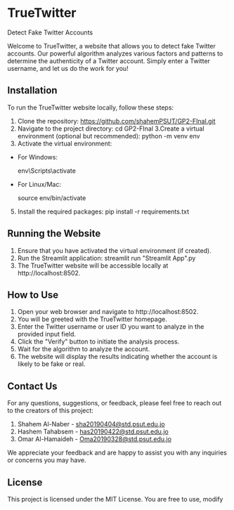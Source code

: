 # TrueTwitter

Detect Fake Twitter Accounts

Welcome to TrueTwitter, a website that allows you to detect fake Twitter accounts. Our powerful algorithm analyzes various factors and patterns to determine the authenticity of a Twitter account. Simply enter a Twitter username, and let us do the work for you!

## Installation

To run the TrueTwitter website locally, follow these steps:

1. Clone the repository:
  https://github.com/shahemPSUT/GP2-FInal.git
3. Navigate to the project directory:
  cd GP2-FInal
3.Create a virtual environment (optional but recommended):
  python -m venv env
 4. Activate the virtual environment:
- For Windows:
  
  env\Scripts\activate
  
- For Linux/Mac:
  
  source env/bin/activate
  
5. Install the required packages:
  pip install -r requirements.txt

## Running the Website

1. Ensure that you have activated the virtual environment (if created).
2. Run the Streamlit application:
  streamlit run "Streamlit App".py
3. The TrueTwitter website will be accessible locally at http://localhost:8502.

## How to Use

1. Open your web browser and navigate to http://localhost:8502.
2. You will be greeted with the TrueTwitter homepage.
3. Enter the Twitter username or user ID you want to analyze in the provided input field.
4. Click the "Verify" button to initiate the analysis process.
5. Wait for the algorithm to analyze the account.
6. The website will display the results indicating whether the account is likely to be fake or real.

## Contact Us

For any questions, suggestions, or feedback, please feel free to reach out to the creators of this project:

1. Shahem Al-Naber - sha20190404@std.psut.edu.jo
2. Hashem Tahabsem - has20190422@std.psut.edu.jo
3. Omar Al-Hamaideh - Oma20190328@std.psut.edu.jo

We appreciate your feedback and are happy to assist you with any inquiries or concerns you may have.

## License

This project is licensed under the MIT License. You are free to use, modify

